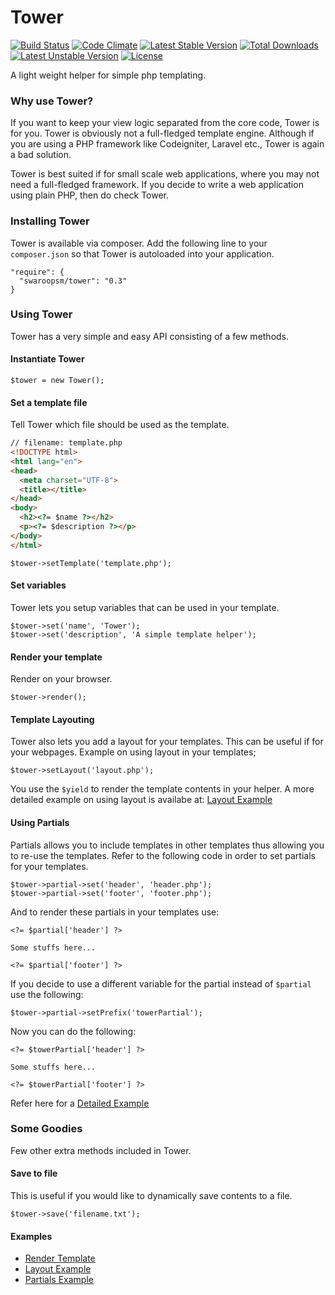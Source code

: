 # Tower

[![Build Status](https://travis-ci.org/swaroopsm/tower.svg?branch=master)](https://travis-ci.org/swaroopsm/tower)
[![Code Climate](https://codeclimate.com/github/swaroopsm/tower.png)](https://codeclimate.com/github/swaroopsm/tower)
[![Latest Stable Version](https://poser.pugx.org/swaroopsm/tower/v/stable.svg)](https://packagist.org/packages/swaroopsm/tower) 
[![Total Downloads](https://poser.pugx.org/swaroopsm/tower/downloads.svg)](https://packagist.org/packages/swaroopsm/tower) 
[![Latest Unstable Version](https://poser.pugx.org/swaroopsm/tower/v/unstable.svg)](https://packagist.org/packages/swaroopsm/tower) 
[![License](https://poser.pugx.org/swaroopsm/tower/license.svg)](https://packagist.org/packages/swaroopsm/tower)

A light weight helper for simple php templating.

### Why use Tower?
If you want to keep your view logic separated from the core code, Tower is for you. Tower is obviously not a full-fledged template engine. Although if you are using a PHP framework like Codeigniter, Laravel etc., Tower is again a bad solution.

Tower is best suited if for small scale web applications, where you may not need a full-fledged framework. If you decide to write a web application using plain PHP, then do check Tower.

### Installing Tower

Tower is available via composer. Add the following line to your `composer.json` so that Tower is autoloaded into your application.

~~~
"require": {
  "swaroopsm/tower": "0.3"
}
~~~

### Using Tower

Tower has a very simple and easy API consisting of a few methods.

#### Instantiate Tower

~~~
$tower = new Tower();
~~~

#### Set a template file

Tell Tower which file should be used as the template.

```html
// filename: template.php
<!DOCTYPE html>
<html lang="en">
<head>
  <meta charset="UTF-8">
  <title></title>
</head>
<body>
  <h2><?= $name ?></h2>
  <p><?= $description ?></p>
</body>
</html>
```

~~~
$tower->setTemplate('template.php');
~~~

#### Set variables

Tower lets you setup variables that can be used in your template.

~~~
$tower->set('name', 'Tower');
$tower->set('description', 'A simple template helper');
~~~

#### Render your template

Render on your browser.

~~~
$tower->render();
~~~

#### Template Layouting

Tower also lets you add a layout for your templates. This can be useful if for your webpages.
Example on using layout in your templates;

~~~
$tower->setLayout('layout.php');
~~~

You use the `$yield` to render the template contents in your helper. A more detailed example on using layout is availabe at: [Layout Example](https://github.com/swaroopsm/tower/wiki/Layout-Example)

#### Using Partials

Partials allows you to include templates in other templates thus allowing you to re-use the templates. Refer to the following code in order to set partials for your templates.

~~~
$tower->partial->set('header', 'header.php');
$tower->partial->set('footer', 'footer.php');
~~~

And to render these partials in your templates use:

~~~
<?= $partial['header'] ?>

Some stuffs here...

<?= $partial['footer'] ?>
~~~

If you decide to use a different variable for the partial instead of `$partial` use the following:

~~~
$tower->partial->setPrefix('towerPartial');
~~~

Now you can do the following:

~~~
<?= $towerPartial['header'] ?>

Some stuffs here...

<?= $towerPartial['footer'] ?>
~~~

Refer here for a [Detailed Example](https://github.com/swaroopsm/tower/wiki/Including-Partials)
### Some Goodies

Few other extra methods included in Tower.

#### Save to file

This is useful if you would like to dynamically save contents to a file.

~~~
$tower->save('filename.txt');
~~~

#### Examples
- [Render Template](https://github.com/swaroopsm/tower/wiki/Render-Template)
- [Layout Example](https://github.com/swaroopsm/tower/wiki/Layout-Example)
- [Partials Example](https://github.com/swaroopsm/tower/wiki/Including-Partials)
